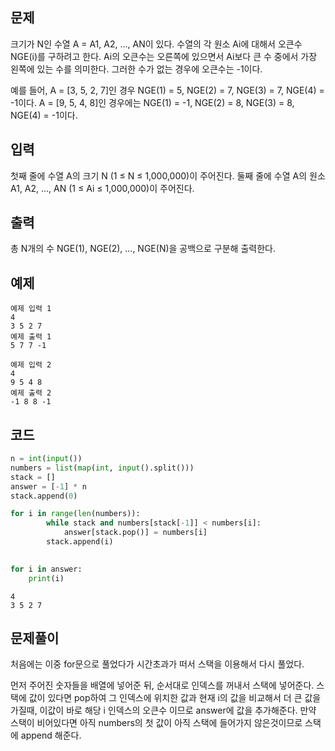 ## 문제
크기가 N인 수열 A = A1, A2, ..., AN이 있다. 수열의 각 원소 Ai에 대해서 오큰수 NGE(i)를 구하려고 한다. Ai의 오큰수는 오른쪽에 있으면서 Ai보다 큰 수 중에서 가장 왼쪽에 있는 수를 의미한다. 그러한 수가 없는 경우에 오큰수는 -1이다.

예를 들어, A = [3, 5, 2, 7]인 경우 NGE(1) = 5, NGE(2) = 7, NGE(3) = 7, NGE(4) = -1이다. A = [9, 5, 4, 8]인 경우에는 NGE(1) = -1, NGE(2) = 8, NGE(3) = 8, NGE(4) = -1이다.

## 입력
첫째 줄에 수열 A의 크기 N (1 ≤ N ≤ 1,000,000)이 주어진다. 둘째 줄에 수열 A의 원소 A1, A2, ..., AN (1 ≤ Ai ≤ 1,000,000)이 주어진다.

## 출력
총 N개의 수 NGE(1), NGE(2), ..., NGE(N)을 공백으로 구분해 출력한다.

## 예제
```
예제 입력 1  
4
3 5 2 7
예제 출력 1  
5 7 7 -1

예제 입력 2  
4
9 5 4 8
예제 출력 2  
-1 8 8 -1
```

## 코드


```python
n = int(input())
numbers = list(map(int, input().split()))
stack = []
answer = [-1] * n
stack.append(0)

for i in range(len(numbers)):
        while stack and numbers[stack[-1]] < numbers[i]:
            answer[stack.pop()] = numbers[i]
        stack.append(i)
    

for i in answer:
    print(i)
```

    4
    3 5 2 7


## 문제풀이
처음에는 이중 for문으로 풀었다가 시간초과가 떠서 스택을 이용해서 다시 풀었다.

먼저 주어진 숫자들을 배열에 넣어준 뒤, 순서대로 인덱스를 꺼내서 스택에 넣어준다. 스택에 값이 있다면
pop하여 그 인덱스에 위치한 값과 현재 i의 값을 비교해서 더 큰 값을 가질때, 이값이 바로 해당 i 인덱스의 오큰수 이므로 answer에 값을 추가해준다. 만약 스택이 비어있다면 아직 numbers의 첫 값이 아직 스택에 들어가지 않은것이므로 스택에 append 해준다.

